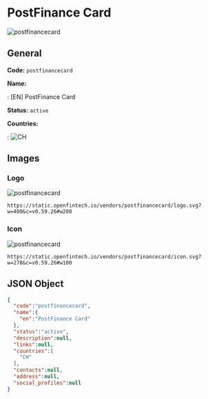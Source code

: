 
# PostFinance Card 
![postfinancecard](https://static.openfintech.io/vendors/postfinancecard/logo.svg?w=400&c=v0.59.26#w200)  

## General 
 
**Code:** `postfinancecard` 
 
**Name:** 
 
:	[EN] PostFinance Card 
 
**Status:** `active` 
 
 
**Countries:** 
 
:	![CH](https://cdnjs.cloudflare.com/ajax/libs/flag-icon-css/3.3.0/flags/4x3/ch.svg#w24)  

## Images 

### Logo 
 
![postfinancecard](https://static.openfintech.io/vendors/postfinancecard/logo.svg?w=400&c=v0.59.26#w200)  

```
https://static.openfintech.io/vendors/postfinancecard/logo.svg?w=400&c=v0.59.26#w200
```  

### Icon 
 
![postfinancecard](https://static.openfintech.io/vendors/postfinancecard/icon.svg?w=278&c=v0.59.26#w100)  

```
https://static.openfintech.io/vendors/postfinancecard/icon.svg?w=278&c=v0.59.26#w100
```  

## JSON Object 

```json
{
  "code":"postfinancecard",
  "name":{
    "en":"PostFinance Card"
  },
  "status":"active",
  "description":null,
  "links":null,
  "countries":[
    "CH"
  ],
  "contacts":null,
  "address":null,
  "social_profiles":null
}
```  
